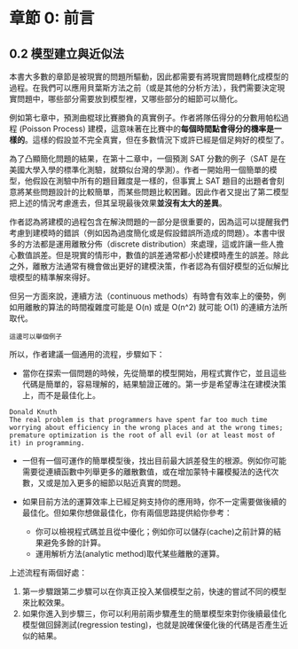 # 章節 0: 前言

## 0.2 模型建立與近似法

本書大多數的章節是被現實的問題所驅動，因此都需要有將現實問題轉化成模型的過程。在我們可以應用貝葉斯方法之前（或是其他的分析方法），我們需要決定現實問題中，哪些部分需要放到模型裡，又哪些部分的細節可以簡化。

例如第七章中，預測曲棍球比賽勝負的真實例子。作者將隊伍得分的分數用帕松過程 (Poisson Process) 建模，這意味著在比賽中的**每個時間點會得分的機率是一樣的**。這樣的假設並不完全真實，但在多數情況下或許已經是個足夠好的模型了。

為了凸顯簡化問題的結果，在第十二章中，一個預測 SAT 分數的例子（SAT 是在美國大學入學的標準化測驗，就類似台灣的學測）。作者一開始用一個簡單的模型，他假設在測驗中所有的題目難度是一樣的，但事實上 SAT 題目的出題者會刻意將某些問題設計的比較簡單，而某些問題比較困難。因此作者又提出了第二模型把上述的情況考慮進去，但其呈現最後效果**並沒有太大的差異**。

作者認為將建模的過程包含在解決問題的一部分是很重要的，因為這可以提醒我們考慮到建模時的錯誤（例如因為過度簡化或是假設錯誤所造成的問題）。本書中很多的方法都是運用離散分佈（discrete distribution）來處理，這或許讓一些人擔心數值誤差。但是現實的情形中，數值的誤差通常都小於建模時產生的誤差。除此之外，離散方法通常有機會做出更好的建模決策，作者認為有個好模型的近似解比壞模型的精準解來得好。

但另一方面來說，連續方法（continuous methods）有時會有效率上的優勢，例如用離散的算法的時間複雜度可能是 O(n) 或是 O(n^2) 就可能 O(1) 的連續方法所取代。

```
這邊可以舉個例子
```

所以，作者建議一個通用的流程，步驟如下：

- 當你在探索一個問題的時候，先從簡單的模型開始，用程式實作它，並且這些代碼是簡單的，容易理解的，結果驗證正確的。第一步是希望專注在建模決策上，而不是最佳化上。

```
Donald Knuth
The real problem is that programmers have spent far too much time worrying about efficiency in the wrong places and at the wrong times; premature optimization is the root of all evil (or at least most of it) in programming.
```

- 一但有一個可運作的簡單模型後，找出目前最大誤差發生的根源。例如你可能需要從連續函數中列舉更多的離散數值，或在增加蒙特卡羅模擬法的迭代次數，又或是加入更多的細節以貼近真實的問題。

- 如果目前方法的運算效率上已經足夠支持你的應用時，你不一定需要做後續的最佳化。但如果你想做最佳化，你有兩個思路提供給你參考：
  - 你可以檢視程式碼並且從中優化；例如你可以儲存(cache)之前計算的結果避免多餘的計算。
  - 運用解析方法(analytic method)取代某些離散的運算。

上述流程有兩個好處：

1. 第一步驟跟第二步驟可以在你真正投入某個模型之前，快速的嘗試不同的模型來比較效果。
2. 如果你進入到步驟三，你可以利用前兩步驟產生的簡單模型來對你後續最佳化模型做回歸測試(regression testing)，也就是說確保優化後的代碼是否產生近似的結果。
